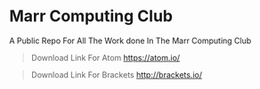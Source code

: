 # Marr Computing Club
A Public Repo For All The Work done In The Marr Computing Club

> Download Link For Atom
> https://atom.io/

> Download Link For Brackets
> http://brackets.io/